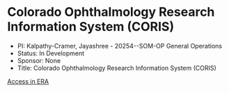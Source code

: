 # Colorado Ophthalmology Research Information System (CORIS)

* PI: Kalpathy-Cramer, Jayashree - 20254--SOM-OP General Operations
* Status: In Development
* Sponsor: None
* Title: Colorado Ophthalmology Research Information System (CORIS)

[Access in ERA](https://era.cu.edu)

